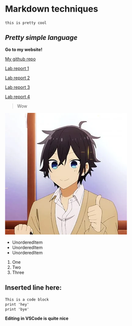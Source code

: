 # Markdown techniques #

`this is pretty cool`

## *Pretty simple language* ##

**Go to my website!**

[My github repo](https://github.com/alexlee39/cse15l-lab-reports)

[Lab report 1](https://alexlee39.github.io/cse15l-lab-reports/lab-report-1-week-2.html)

[Lab report 2](https://alexlee39.github.io/cse15l-lab-reports/lab-report-2-week-4.html)

[Lab report 3](https://alexlee39.github.io/cse15l-lab-reports/lab-report-3-week-6.html)

[Lab report 4](https://alexlee39.github.io/cse15l-lab-reports/lab-report-4-week-8.html)

> Wow

![anime picture](/screenshots/yus.webp)

* UnorderedItem
* UnorderedItem
* UnorderedItem

1. One
2. Two
3. Three

Inserted line here:
---

```
This is a code block
print 'hey'
print 'bye'
```

**Editing in VSCode is quite nice**

